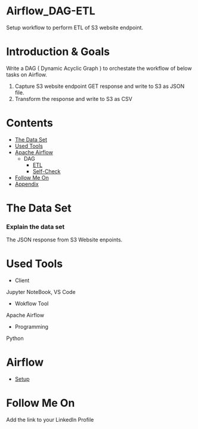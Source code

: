 # Airflow_DAG-ETL
Setup workflow to perform ETL of S3 website endpoint.

# Introduction & Goals
Write a DAG ( Dynamic Acyclic Graph ) to orchestate the workflow of below tasks on Airflow.
   1. Capture S3 website endpoint GET response and write to S3 as JSON file.
   2. Transform the response and write to S3 as CSV

# Contents

- [The Data Set](#the-data-set)
- [Used Tools](#used-tools)
- [Apache Airflow](#Airflow)
  - DAG
      - [ETL](DAGs/asset_details_hook.py)
      - [Self-Check](DAGs/file_check.py)
- [Follow Me On](#follow-me-on)
- [Appendix](#appendix)


# The Data Set
### Explain the data set

The JSON response from S3 Website enpoints.


# Used Tools
- Client

Jupyter NoteBook, VS Code

- Wokflow Tool

Apache Airflow

- Programming

Python


# Airflow
   - [Setup](https://github.com/vijaykothareddy/Data-Engineering/blob/master/Blogs_Code/Airflow_Configuration.MD)

# Follow Me On
Add the link to your LinkedIn Profile



